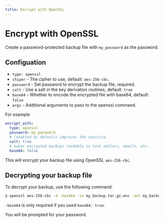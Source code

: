 ```yaml
---
title: Encrypt with OpenSSL
---
```


# Encrypt with OpenSSL

Create a password-protected backup file with `my_password` as the password.

## Configuation

- `type: openssl`
- `chiper` - The cipher to use, default: `aes-256-cbc`.
- `password` - Set password to encrypt the backup file, required.
- `salt` - Use a salt in the key derivation routines, default: `true`
- `base64` - Whether to encode the encrypted file with base64, default: `false`
- `args` - Additional arguments to pass to the openssl command.

For example

```yml
encrypt_with:
  type: openssl
  password: my_password
  # (enabled by default) improves the security.
  salt: true
  # makes encrypted backups readable in text editors, emails, etc.
  base64: false
```

This will encrypt your backup file using OpenSSL `aes-256-cbc`.

## Decrypting your backup file

To decrypt your backup, use the following command:

```bash
$ openssl aes-256-cbc -d -base64 -in my_backup.tar.gz.enc -out my_backup.tar.gz
```

`-base64` is only required if you used `base64: true`.

You will be prompted for your password.
